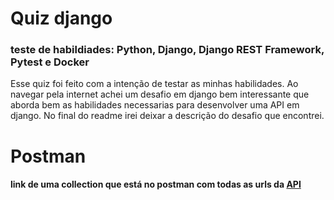 # Quiz django
### teste de habildiades: Python, Django, Django REST Framework, Pytest e Docker
Esse quiz foi feito com a intenção de testar as minhas habilidades. Ao navegar pela internet achei um desafio em django
bem interessante que aborda bem as habilidades necessarias para  desenvolver uma API em django.
No final do readme irei deixar a descrição do desafio que encontrei.

# Postman
#### link de uma collection que está no postman com todas as urls da [API](https://documenter.getpostman.com/view/20832166/UyxdKp8P)

